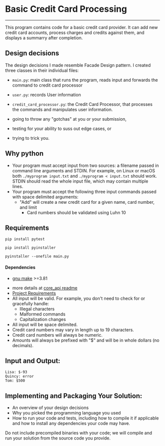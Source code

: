 # Basic Credit Card Processing

---

This program contains code for a basic credit card provider. It can add new credit card accounts, process charges and credits against them, and displays a summarry after completion.


## Design decisions

The design decisions I made resemble Facade Design pattern. I created three classes in their individual files: 
- `main.py`: main class that runs the program, reads input and forwards the command to credit card processor 
- `user.py`: records User information
- `credit_card_processor.py`: the Credit Card Processor, that processes the commands and manipulates user information. 

- going to throw any "gotchas" at you or your submission,
- testing for your ability to suss out edge cases, or
- trying to trick you.

## Why python

- Your program must accept input from two sources: a filename passed in
  command line arguments and STDIN. For example, on Linux or macOS both
  `./myprogram input.txt` and `./myprogram < input.txt` should work. STDIN should read the
  whole input file, which may contain multiple lines.
- Your program must accept the following three input commands passed with space delimited
  arguments:
  - "Add" will create a new credit card for a given name, card number, and limit
    - Card numbers should be validated using Luhn 10

## Requirements

`pip install pytest`

`pip install pyinstaller`

`pyinstaller --onefile main.py`

#### Dependencies

- [gnu make](https://www.gnu.org/software/make/) >=3.81

* more details at [core_api readme](https://github.com/QuicketSolutions/core_api)
* [Project Requirements](https://github.com/jack5432109/Basic-Credit-Card-Processing/wiki/Project-Requirements)
* All input will be valid. For example, you don't need to check for or gracefully handle:
  - Illegal characters
  - Malformed commands
  - Capitalization changes
* All input will be space delimited.
* Credit card numbers may vary in length up to 19 characters.
* Credit card numbers will always be numeric.
* Amounts will always be prefixed with "\$" and will be in whole dollars (no
  decimals).

## Input and Output:

```
Lisa: $-93
Quincy: error
Tom: $500
```

## Implementing and Packaging Your Solution:

- An overview of your design decisions
- Why you picked the programming language you used
- How to run your code and tests, including how to compile it if applicable and
  how to install any dependencies your code may have.

Do not include precompiled binaries with your code; we will compile and run
your solution from the source code you provide.
